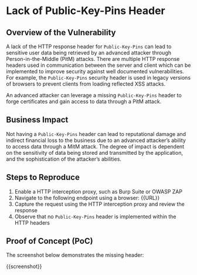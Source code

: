 # Lack of Public-Key-Pins Header

## Overview of the Vulnerability

A lack of the HTTP response header for `Public-Key-Pins` can lead to sensitive user data being retrieved by an advanced attacker through Person-in-the-Middle (PitM) attacks. There are multiple HTTP response headers used in communication between the server and client which can be implemented to improve security against well documented vulnerabilities. For example, the `Public-Key-Pins` security header is used in legacy versions of browsers to prevent clients from loading reflected XSS attacks.

An advanced attacker can leverage a missing `Public-Key-Pins` header to forge certificates and gain access to data through a PitM attack.

## Business Impact

Not having a `Public-Key-Pins` header can lead to reputational damage and indirect financial loss to the business due to an advanced attacker’s ability to access data through a MitM attack. The degree of impact is dependent on the sensitivity of data being stored and transmitted by the application, and the sophistication of the attacker’s abilities.

## Steps to Reproduce

1. Enable a HTTP interception proxy, such as Burp Suite or OWASP ZAP
1. Navigate to the following endpoint using a browser: {{URL}}
1. Capture the request using the HTTP interception proxy and review the response
1. Observe that no `Public-Key-Pins` header is implemented within the HTTP headers

## Proof of Concept (PoC)

The screenshot below demonstrates the missing header:

{{screenshot}}
